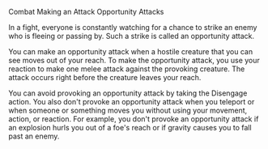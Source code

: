 Combat
Making an Attack
Opportunity Attacks
        <p>
          In a fight, everyone is constantly watching for a chance to strike an enemy who is fleeing or passing by. Such a strike is called an opportunity attack.
        </p>
        <p>
          You can make an opportunity attack when a hostile creature that you can see moves out of your reach. To make the opportunity attack, you use your reaction to make one melee attack against the provoking creature. The attack occurs right before the creature leaves your reach.
        </p>
        <p>
          You can avoid provoking an opportunity attack by taking the Disengage action. You also don't provoke an opportunity attack when you teleport or when someone or something moves you without using your movement, action, or reaction. For example, you don't provoke an opportunity attack if an explosion hurls you out of a foe's reach or if gravity causes you to fall past an enemy.
        </p>
